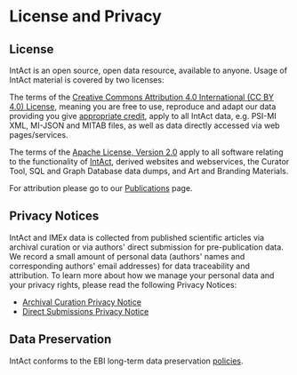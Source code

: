 # License and Privacy

## License

IntAct is an open source, open data resource, available to anyone. Usage of IntAct material is covered by two licenses:

The terms of the [Creative Commons Attribution 4.0 International \(CC BY 4.0\) License](https://creativecommons.org/licenses/by/4.0/), meaning you are free to use, reproduce and adapt our data providing you give [appropriate credit](https://wiki.creativecommons.org/wiki/License_Versions#Detailed_attribution_comparison_chart), apply to all IntAct data, e.g. PSI-MI XML, MI-JSON and MITAB files, as well as data directly accessed via web pages/services.

The terms of the [Apache License, Version 2.0](https://www.apache.org/licenses/LICENSE-2.0) apply to all software relating to the functionality of [IntAct](www.ebi.ac.uk/intact), derived websites and webservices, the Curator Tool, SQL and Graph Database data dumps, and Art and Branding Materials.

For attribution please go to our [Publications](https://www.ebi.ac.uk/intact/about#publications) page.



## Privacy Notices

IntAct and IMEx data is collected from published scientific articles via archival curation or via authors' direct submission for pre-publication data. We record a small amount of personal data \(authors' names and corresponding authors' email addresses\) for data traceability and attribution. To learn more about how we manage your personal data and your privacy rights, please read the following Privacy Notices:

* [Archival Curation Privacy Notice](https://raw.githubusercontent.com/intact-portal/intact-portal-documentation/feature/new-privacy-notice-documents/assets/IntAct-and-IMEx-archival-curation-privacy-notice.pdf)
* [Direct Submissions Privacy Notice](https://raw.githubusercontent.com/intact-portal/intact-portal-documentation/feature/new-privacy-notice-documents/assets/IntAct-and-IMEx-direct-submissions-privacy-notice.pdf)

## Data Preservation

IntAct conforms to the EBI long-term data preservation [policies](https://www.ebi.ac.uk/long-term-data-preservation).
